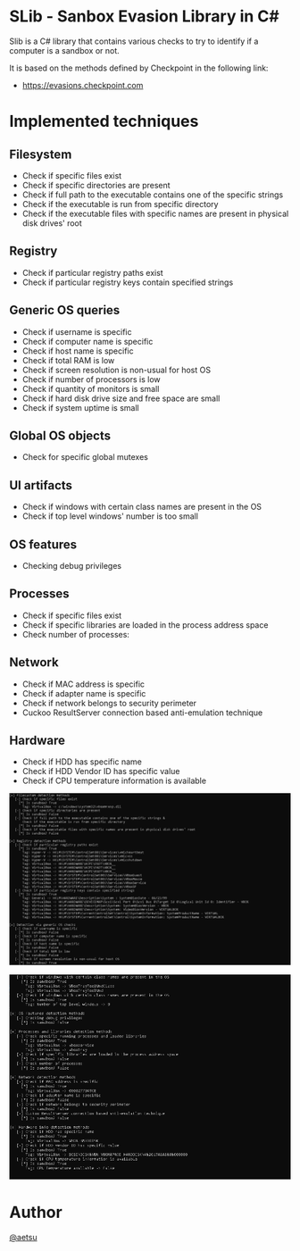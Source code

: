 # SLib - Sanbox Evasion Library in C#

Slib is a C# library that contains various checks to try to identify if a computer is a sandbox or not.  

It is based on the methods defined by Checkpoint in the following link:
- https://evasions.checkpoint.com


# Implemented techniques
## Filesystem
- Check if specific files exist
- Check if specific directories are present
- Check if full path to the executable contains one of the specific strings
- Check if the executable is run from specific directory
- Check if the executable files with specific names are present in physical disk drives' root
## Registry
- Check if particular registry paths exist
- Check if particular registry keys contain specified strings
## Generic OS queries
- Check if username is specific
- Check if computer name is specific
- Check if host name is specific
- Check if total RAM is low
- Check if screen resolution is non-usual for host OS
- Check if number of processors is low
- Check if quantity of monitors is small
- Check if hard disk drive size and free space are small
- Check if system uptime is small
## Global OS objects
- Check for specific global mutexes
## UI artifacts
- Check if windows with certain class names are present in the OS
- Check if top level windows' number is too small
## OS features
- Checking debug privileges
## Processes
- Check if specific files exist
- Check if specific libraries are loaded in the process address space
- Check number of processes: 
## Network
- Check if MAC address is specific
- Check if adapter name is specific
- Check if network belongs to security perimeter
- Cuckoo ResultServer connection based anti-emulation technique
## Hardware
- Check if HDD has specific name
- Check if HDD Vendor ID has specific value
- Check if CPU temperature information is available


![](img/img01.png)

![](img/img02.png)

# Author
[@aetsu](https://twitter.com/aetsu)
